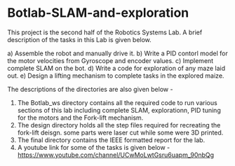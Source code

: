 # Botlab-SLAM-and-exploration
This project is the second half of the Robotics Systems Lab. A brief description of the tasks in this Lab is given below.

a) Assemble the robot and manually drive it.
b) Write a PID contorl model for the motor velocities from Gyroscope and encoder values.
c) Implement complete SLAM on the bot.
d) Write a code for exploration of any maze laid out.
e) Design a lifting mechanism to complete tasks in the explored maize.


The descriptions of the directories are also given below - 

1) The Botlab_ws directory contains all the required code to run various sections of this lab including complete SLAM, explorationn, PID tuning for the motors and the Fork-lift mechanism.
2) The design directory holds all the step files required for recreating the fork-lift deisgn. some parts were laser cut while some were 3D printed.
3) The final directory contains the IEEE formatted report for the lab.
4) A youtube link for some of the tasks is given below -
   https://www.youtube.com/channel/UCwMoLwtGsru6uapm_90nbQg
   
